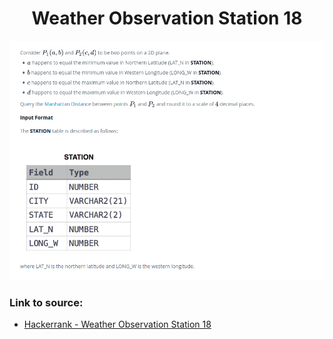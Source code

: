 <h1 align="center">Weather Observation Station 18</h1>

![alt text](https://github.com/matthew01lokiet/Github-repos-images/blob/main/Other/SQL/weather_observation_station_18.png)

### Link to source: 
- <a href="https://www.hackerrank.com/challenges/weather-observation-station-18/problem">Hackerrank - Weather Observation Station 18</a>


